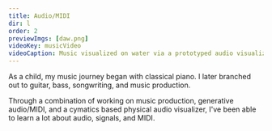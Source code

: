 ```yaml
---
title: Audio/MIDI
dir: l
order: 2
previewImgs: [daw.png]
videoKey: musicVideo
videoCaption: Music visualized on water via a prototyped audio visualizer
---
```

As a child, my music journey began with classical piano. I later branched out to guitar, bass, songwriting, and music production. 

Through a combination of working on music production, generative audio/MIDI, and a cymatics based physical audio visualizer, I've been able to learn a lot about audio, signals, and MIDI. 